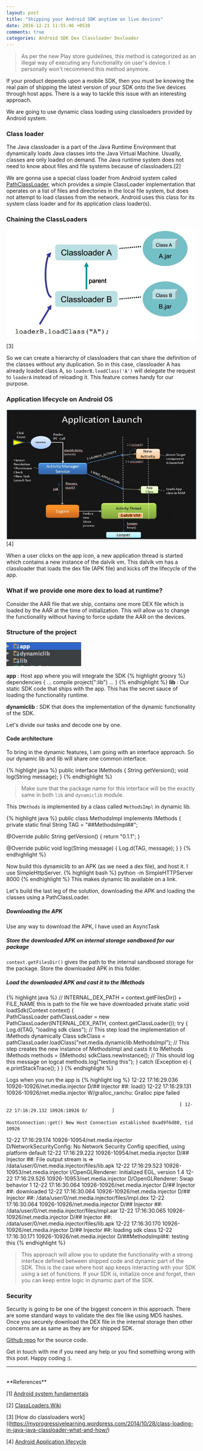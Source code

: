 ```yaml
---
layout: post
title: "Shipping your Android SDK anytime on live devices"
date: 2016-12-21 11:55:46 +0530
comments: true
categories: Android SDK Dex Classloader Dexloader
---
```


> As per the new Play store guidelines, this method is categorized as an illegal way of executing any functionality on user's device. I personally won't recommend this method anymore.

If your product depends upon a mobile SDK, then you must be knowing the real pain of shipping the latest version of your SDK onto the live devices through host apps. There is a way to tackle this issue with an interesting approach.

We are going to use dynamic class loading using classloaders provided by Android system.

### Class loader

The Java classloader is a part of the Java Runtime Environment that dynamically loads Java classes into the Java Virtual Machine. Usually, classes are only loaded on demand. The Java runtime system does not need to know about files and file systems because of classloaders.[2]

We are gonna use a special class loader from Android system called [PathClassLoader](https://developer.android.com/reference/dalvik/system/PathClassLoader.html), which provides a simple ClassLoader implementation that operates on a list of files and directories in the local file system, but does not attempt to load classes from the network. Android uses this class for its system class loader and for its application class loader(s).

### Chaining the ClassLoaders

![](/public/images/classloading.jpg)[3]

So we can create a hierarchy of classloaders that can share the definition of the classes without any duplication. So in this case, classloader A has already loaded class A, so `loaderB.loadClass('A')` will delegate the request to `loaderA` instead of reloading it. This feature comes handy for our purpose. 

### Application lifecycle on Android OS

![](/public/images/app_launch.jpg)[4]

When a user clicks on the app icon, a new application thread is started which contains a new instance of the dalvik vm. This dalvik vm has a classloader that loads the dex file (APK file) and kicks off the lifecycle of the app.

### What if we provide one more dex to load at runtime?
Consider the AAR file that we ship, contains one more DEX file which is loaded by the AAR at the time of initialization. This will allow us to change the functionality without having to force update the AAR on the devices.

### Structure of the project
![](/public/images/project_structure_for_injection.png)

**app** : Host app where you will integrate the SDK
{% highlight groovy %}
dependencies {
  ...
  compile project(":lib")
  ...
}
{% endhighlight %}
**lib** : Our static SDK code that ships with the app. This has the secret sauce of loading the functionality runtime.

**dynamiclib** : SDK that does the implementation of the dynamic functionality of the SDK.

Let's divide our tasks and decode one by one.

#### Code architecture

To bring in the dynamic features, I am going with an interface approach. So our dynamic lib and lib will share one common interface. 

{% highlight java %}
    public interface IMethods {
        String getVersion();
        void log(String message);
    }
{% endhighlight %}

> Make sure that the package name for this interface will be the exactly same in both `lib` and `dynamiclib` module.

This `IMethods` is implemented by a class called `MethodsImpl` in dynamic lib.

{% highlight java %}
public class MethodsImpl implements IMethods {
  private static final String TAG = "##MethodsImpl##";

  @Override public String getVersion() {
    return "0.1.1";
  }

  @Override public void log(String message) {
    Log.d(TAG, message);
  }
}
{% endhighlight %}

Now build this dynamiclib to an APK (as we need a dex file), and host it. I use SimpleHttpServer. 
{% highlight bash %}
python -m SimpleHTTPServer 8000
{% endhighlight %}
This makes dynamic lib available on a link.

Let's build the last leg of the solution, downloading the APK and loading the classes using a PathClassLoader. 

##### Downloading the APK
Use any way to download the APK, I have used an AsyncTask 

##### Store the downloaded APK on internal storage sandboxed for our package
`context.getFilesDir()` gives the path to the internal sandboxed storage for the package. Store the downloaded APK in this folder. 

##### Load the downloaded APK and cast it to the IMethods
{% highlight java %}
// INTERNAL_DEX_PATH = context.getFilesDir() + FILE_NAME this is path to the file we have downloaded
private static void loadSdk(Context context) {    
    PathClassLoader pathClassLoader =
        new PathClassLoader(INTERNAL_DEX_PATH, context.getClassLoader());
    try {
      Log.d(TAG, "loading sdk class");
      // This step load the implementation of IMethods dynamically
      Class sdkClass = pathClassLoader.loadClass("net.media.dynamiclib.MethodsImpl");
      // This step creates the new instance of MethodsImpl and casts it to IMethods
      IMethods methods = (IMethods) sdkClass.newInstance();
      // This should log this message on logcat
      methods.log("testing this");
    } catch (Exception e) {
      e.printStackTrace();
    }
  }
{% endhighlight %}

Logs when you run the app is
{% highlight log %}
12-22 17:16:29.036 10926-10926/net.media.injector D/## Injector ##: load()
12-22 17:16:29.131 10926-10926/net.media.injector W/gralloc_ranchu: Gralloc pipe failed
                                                                    
                                                                    [ 12-22 17:16:29.132 10926:10926 D/         ]
                                                                    HostConnection::get() New Host Connection established 0xad9f6d80, tid 10926
12-22 17:16:29.174 10926-10954/net.media.injector D/NetworkSecurityConfig: No Network Security Config specified, using platform default
12-22 17:16:29.222 10926-10954/net.media.injector D/## Injector ##: File output stream is => /data/user/0/net.media.injector/files/lib.apk
12-22 17:16:29.523 10926-10953/net.media.injector I/OpenGLRenderer: Initialized EGL, version 1.4
12-22 17:16:29.526 10926-10953/net.media.injector D/OpenGLRenderer: Swap behavior 1
12-22 17:16:30.064 10926-10926/net.media.injector D/## Injector ##: downloaded
12-22 17:16:30.064 10926-10926/net.media.injector D/## Injector ##: /data/user/0/net.media.injector/files/impl.dex
12-22 17:16:30.064 10926-10926/net.media.injector D/## Injector ##: /data/user/0/net.media.injector/files/impl.aar
12-22 17:16:30.065 10926-10926/net.media.injector D/## Injector ##: /data/user/0/net.media.injector/files/lib.apk
12-22 17:16:30.170 10926-10926/net.media.injector D/## Injector ##: loading sdk class
12-22 17:16:30.171 10926-10926/net.media.injector D/##MethodsImpl##: testing this
{% endhighlight %}

> This approach will allow you to update the functionality with a strong interface defined between shipped code and dynamic part of the SDK. This is the case where host app keeps interacting with your SDK using a set of functions. If your SDK is, initialize once and forget, then you can keep entire logic in dynamic part of the SDK.

### Security
Security is going to be one of the biggest concern in this approach. There are some standard ways to validate the dex file like using MD5 hashes. Once you securely download the DEX file in the internal storage then other concerns are as same as they are for shipped SDK.

[Github repo](https://github.com/akshaydeo/Injector) for the source code. 

Get in touch with me if you need any help or you find something wrong with this post. Happy coding :).

----
<br>
**References**

[1] [Android system fundamentals](http://www.electronicsweekly.com/blogs/eyes-on-android/what-is/the-dalvik-virtual-machine-2011-10/)

[2] [ClassLoaders Wiki](https://en.wikipedia.org/wiki/Java_Classloader)

[3] [How do classloaders work]((https://myprogressivelearning.wordpress.com/2014/10/28/class-loading-in-java-java-classloader-what-and-how/)

[4] [Android Application lifecycle](https://coltf.blogspot.in/p/android-os-processes-and-zygote.html)
